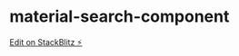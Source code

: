 # material-search-component

[Edit on StackBlitz ⚡️](https://stackblitz.com/edit/mat-popup-table-search-twnxmv)